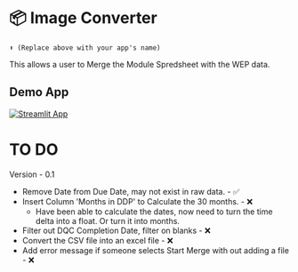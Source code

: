 # 📦 Image Converter
```
⬆️ (Replace above with your app's name)
```

This allows a user to Merge the Module Spredsheet with the WEP data. 

## Demo App

[![Streamlit App](https://static.streamlit.io/badges/streamlit_badge_black_white.svg)](https://starter-kit.streamlitapp.com/)

# TO DO 
Version - 0.1
- Remove Date from Due Date, may not exist in raw data. - ✅
- Insert Column 'Months in DDP' to Calculate the 30 months. - ❌
    * Have been able to calculate the dates, now need to turn the time delta into a float. Or turn it into months. 
- Filter out DQC Completion Date, filter on blanks - ❌
- Convert the CSV file into an excel file - ❌
- Add error message if someone selects Start Merge with out adding a file - ❌
